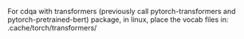 For cdqa with transformers (previously call pytorch-transformers and pytorch-pretrained-bert) package, in linux, place the vocab files in:
.cache/torch/transformers/

